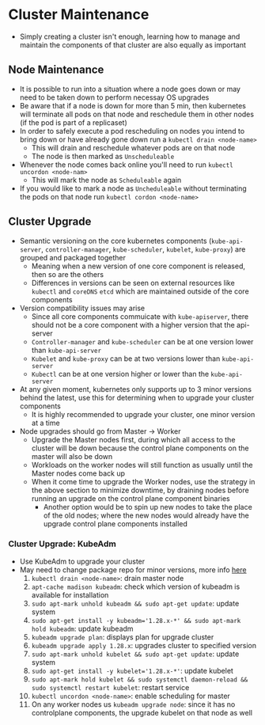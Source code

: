 <h1>Cluster Maintenance</h1>
 
* Simply creating a cluster isn't enough, learning how to manage and maintain the components of that cluster are also equally as important
<h2>Node Maintenance</h2>
 
* It is possible to run into a situation where a node goes down or may need to be taken down to perform necessay OS upgrades
* Be aware that if a node is down for more than 5 min, then kubernetes will terminate all pods on that node and reschedule them in other nodes (if the pod is part of a replicaset)
* In order to safely execute a pod rescheduling on nodes you intend to bring down or have already gone down run a `kubectl drain <node-name>`
  - This will drain and reschedule whatever pods are on that node
  - The node is then marked as `Unscheduleable`
* Whenever the node comes back online you'll need to run `kubectl uncordon <node-nam>`
  - This will mark the node as `Scheduleable` again
* If you would like to mark a node as `Uncheduleable` without terminating the pods on that node run `kubectl cordon <node-name>`
<h2>Cluster Upgrade</h2>
 
* Semantic versioning on the core kubernetes components (`kube-api-server`, `controller-manager`, `kube-scheduler`, `kubelet`, `kube-proxy`) are grouped and packaged together
  - Meaning when a new version of one core component is released, then so are the others
  - Differences in versions can be seen on external resources like `kubectl` and `coreDNS` `etcd` which are maintained outside of the core components
* Version compatibility issues may arise
  - Since all core components commuicate with `kube-apiserver`, there should not be a core component with a higher version that the api-server
  - `Controller-manager` and `kube-scheduler` can be at one version lower than `kube-api-server`
  - `Kubelet` and `kube-proxy` can be at two versions lower than `kube-api-server`
  - `Kubectl` can be at one version higher or lower than the `kube-api-server`
* At any given moment, kubernetes only supports up to 3 minor versions behind the latest, use this for determining when to upgrade your cluster components
  - It is highly recommended to upgrade your cluster, one minor version at a time
* Node upgrades should go from Master -> Worker
  - Upgrade the Master nodes first, during which all access to the cluster will be down because the control plane components on the master will also be down
  - Workloads on the worker nodes will still function as usually until the Master nodes come back up
  - When it come time to upgrade the Worker nodes, use the strategy in the above section to minimize downtime, by draining nodes before running an upgrade on the control plane component binaries
    * Another option would be to spin up new nodes to take the place of the old nodes; where the new nodes would already have the upgrade control plane components installed
<h3>Cluster Upgrade: KubeAdm</h3>
 
* Use KubeAdm to upgrade your cluster
* May need to change package repo for minor versions, more info [here](https://kubernetes.io/docs/tasks/administer-cluster/kubeadm/kubeadm-upgrade/#changing-the-package-repository)
  1. `kubectl drain <node-name>`: drain master node
  2. `apt-cache madison kubeadm`: check which version of kubeadm is available for installation
  3. `sudo apt-mark unhold kubeadm && sudo apt-get update`: update system
  4. `sudo apt-get install -y kubeadm='1.28.x-*' && sudo apt-mark hold kubeadm`: update kubeadm
  5. `kubeadm upgrade plan`: displays plan for upgrade cluster
  6. `kubeadm upgrade apply 1.28.x`: upgrades cluster to specified version
  7. `sudo apt-mark unhold kubelet && sudo apt-get update`: update system
  8. `sudo apt-get install -y kubelet='1.28.x-*'`: update kubelet
  9. `sudo apt-mark hold kubelet && sudo systemctl daemon-reload && sudo systemctl restart kubelet`: restart service
  10. `kubectl uncordon <node-name>`: enable scheduling for master
  11. On any worker nodes us `kubeadm upgrade node`: since it has no controlplane components, the upgrade kubelet on that node as well
